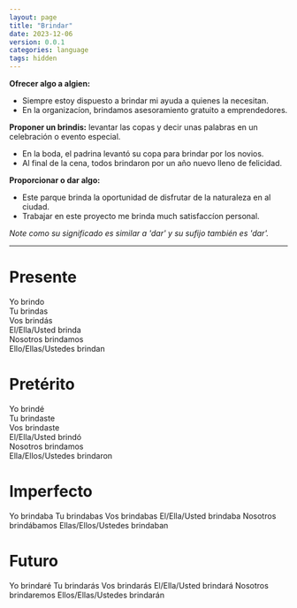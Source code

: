 ```yaml
---
layout: page
title: "Brindar"
date: 2023-12-06
version: 0.0.1
categories: language
tags: hidden
---
```


**Ofrecer algo a algien:**

- Siempre estoy dispuesto a brindar mi ayuda a quienes la necesitan.
- En la organizacíon, brindamos asesoramiento gratuito a emprendedores.

**Proponer un brindis:** levantar las copas y decir unas palabras en un celebración o evento especial.

- En la boda, el padrina levantó su copa para brindar por los novios.
- Al final de la cena, todos brindaron por un año nuevo lleno de felicidad.

**Proporcionar o dar algo:**

- Este parque brinda la oportunidad de disfrutar de la naturaleza en al ciudad.
- Trabajar en este proyecto me brinda much satisfaccíon personal.

_Note como su significado es similar a 'dar' y su sufijo también es 'dar'._

---

# Presente

Yo brindo  
Tu brindas  
Vos brindás  
El/Ella/Usted brinda  
Nosotros brindamos  
Ello/Ellas/Ustedes brindan

# Pretérito

Yo brindé  
Tu brindaste  
Vos brindaste  
El/Ella/Usted brindó  
Nosotros brindamos  
Ella/Ellos/Ustedes brindaron

# Imperfecto

Yo brindaba
Tu brindabas
Vos brindabas
El/Ella/Usted brindaba
Nosotros brindábamos
Ellas/Ellos/Ustedes brindaban

# Futuro

Yo brindaré
Tu brindarás
Vos brindarás
El/Ella/Usted brindará
Nosotros brindaremos
Ellos/Ellas/Ustedes brindarán
